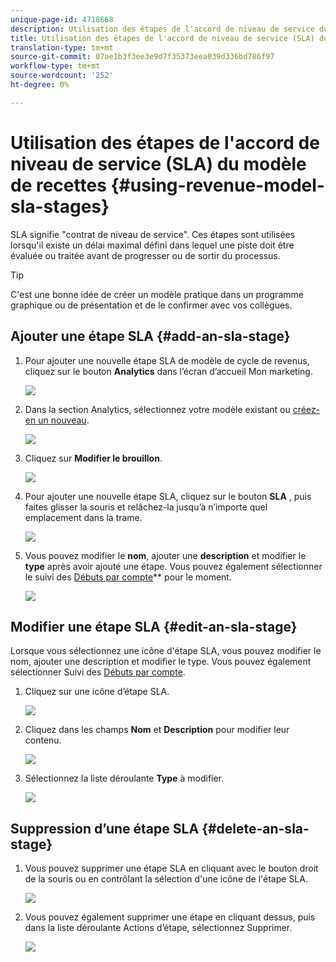 ```yaml
---
unique-page-id: 4718668
description: Utilisation des étapes de l'accord de niveau de service du modèle de recettes - Documents marketing - Documentation du produit
title: Utilisation des étapes de l'accord de niveau de service (SLA) du modèle de recettes
translation-type: tm+mt
source-git-commit: 07ae1b3f3ee3e9d7f35373eea039d336bd786f97
workflow-type: tm+mt
source-wordcount: '252'
ht-degree: 0%

---
```



# Utilisation des étapes de l&#39;accord de niveau de service (SLA) du modèle de recettes {#using-revenue-model-sla-stages}

SLA signifie &quot;contrat de niveau de service&quot;. Ces étapes sont utilisées lorsqu&#39;il existe un délai maximal défini dans lequel une piste doit être évaluée ou traitée avant de progresser ou de sortir du processus.

>[!TIP]
>
>C&#39;est une bonne idée de créer un modèle pratique dans un programme graphique ou de présentation et de le confirmer avec vos collègues.

## Ajouter une étape SLA {#add-an-sla-stage}

1. Pour ajouter une nouvelle étape SLA de modèle de cycle de revenus, cliquez sur le bouton **Analytics** dans l’écran d’accueil Mon marketing.

   ![](assets/image2015-4-27-11-3a54-3a41.png)

1. Dans la section Analytics, sélectionnez votre modèle existant ou [créez-en un nouveau](create-a-new-revenue-model.md).

   ![](assets/image2015-4-27-15-3a6-3a30.png)

1. Cliquez sur **Modifier le brouillon**.

   ![](assets/image2015-4-27-12-3a10-3a49.png)

1. Pour ajouter une nouvelle étape SLA, cliquez sur le bouton **SLA** , puis faites glisser la souris et relâchez-la jusqu’à n’importe quel emplacement dans la trame.

   ![](assets/image2015-4-27-15-3a32-3a10.png)

1. Vous pouvez modifier le **nom**, ajouter une **description** et modifier le **type** après avoir ajouté une étape. Vous pouvez également sélectionner le suivi des [Débuts par compte](start-tracking-by-account-in-the-revenue-modeler.md)** pour le moment.

   ![](assets/image2015-4-27-17-3a0-3a39.png)

## Modifier une étape SLA {#edit-an-sla-stage}

Lorsque vous sélectionnez une icône d&#39;étape SLA, vous pouvez modifier le nom, ajouter une description et modifier le type. Vous pouvez également sélectionner Suivi des [Débuts par compte](start-tracking-by-account-in-the-revenue-modeler.md).

1. Cliquez sur une icône d’étape SLA.

   ![](assets/image2015-4-27-15-3a45-3a25.png)

1. Cliquez dans les champs **Nom** et **Description** pour modifier leur contenu.

   ![](assets/image2015-4-27-15-3a48-3a37.png)

1. Sélectionnez la liste déroulante **Type** à modifier.

   ![](assets/image2015-4-27-15-3a51-3a27.png)

## Suppression d’une étape SLA {#delete-an-sla-stage}

1. Vous pouvez supprimer une étape SLA en cliquant avec le bouton droit de la souris ou en contrôlant la sélection d&#39;une icône de l&#39;étape SLA.

   ![](assets/image2015-4-27-16-3a2-3a47.png)

1. Vous pouvez également supprimer une étape en cliquant dessus, puis dans la liste déroulante Actions d’étape, sélectionnez Supprimer.

   ![](assets/image2015-4-27-17-3a20-3a41.png)

